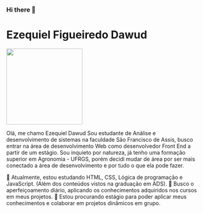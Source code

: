 ### Hi there 👋

<!--
**ezequiel-dawud/ezequiel-dawud** is a ✨ _special_ ✨ repository because its `README.md` (this file) appears on your GitHub profile.

Here are some ideas to get you started:

- 🔭 I’m currently working on ...
- 🌱 I’m currently learning ...
- 👯 I’m looking to collaborate on ...
- 🤔 I’m looking for help with ...
- 💬 Ask me about ...
- 📫 How to reach me: ...
- 😄 Pronouns: ...
- ⚡ Fun fact: ...
-->



<div><h1>Ezequiel Figueiredo Dawud</h1>
<img src="Frame 4.svg" style= width:200px></div>

Olá, me chamo Ezequiel Dawud
Sou estudante de Análise e desenvolvimento de sistemas na faculdade São Francisco de Assis, busco entrar na área de desenvolvimento Web como desenvolvedor Front End a partir de um estágio. Sou inquieto por natureza, já tenho uma formação superior em Agronomia - UFRGS, porém decidi mudar de área por ser mais conectado a área de desenvolvimento e por tudo o que ela pode fazer.


🔭 Atualmente, estou estudando HTML, CSS, Lógica de programação e JavaScript.  (Além dos conteúdos vistos na graduação em ADS).
🌱 Busco o aperfeiçoamento diário, aplicando os conhecimentos adquiridos nos cursos em meus projetos.
🤝 Estou procurando estágio para poder aplicar meus conhecimentos e colaborar em projetos dinâmicos em grupo.
